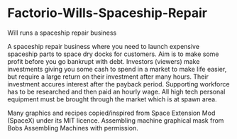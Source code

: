 # Factorio-Wills-Spaceship-Repair
Will runs a spaceship repair business


A spaceship repair business where you need to launch expensive spaceship parts to space dry docks for customers. Aim is to make some profit before you go bankrupt with debt. Investors (viewers) make investments giving you some cash to spend in a market to make life easier, but require a large return on their investment after many hours. Their investment accures interest after the payback period.
Supporting workforce has to be researched and then paid an hourly wage.
All high tech personal equipment must be brought through the market which is at spawn area.

Many graphics and recipes copied/inspired from Space Extension Mod (SpaceX) under its MIT licence.
Assembling machine graphical mask from Bobs Assembling Machines with permission.